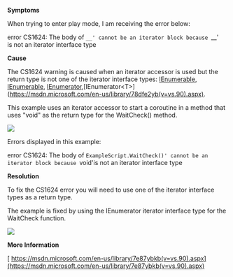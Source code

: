 
        

**Symptoms** 

When trying to enter play mode, I am receiving the error below:

error CS1624: The body of `__' cannot be an iterator block because `__'   
is not an iterator interface type

**Cause** 

The CS1624 warning is caused when an iterator accessor is used but the return type is not one of the iterator interface types: [IEnumerable](https://msdn.microsoft.com/en-us/library/system.collections.ienumerable(v=vs.90).aspx), [IEnumerable<T>](https://msdn.microsoft.com/en-us/library/9eekhta0(v=vs.90).aspx), [IEnumerator](https://msdn.microsoft.com/en-us/library/system.collections.ienumerator(v=vs.90).aspx),[IEnumerator<T>](https://msdn.microsoft.com/en-us/library/78dfe2yb(v=vs.90).aspx).

This example uses an iterator accessor to start a coroutine in a method that uses "void" as the return type for the WaitCheck() method. 

![](/hc/en-us/article_attachments/202521023/CS1624_a.png)

Errors displayed in this example:

error CS1624: The body of `ExampleScript.WaitCheck()' cannot be an   
iterator block because `void'is not an iterator interface type

**Resolution** 

To fix the CS1624 error you will need to use one of the iterator interface types as a return type.

The example is fixed by using the IEnumerator iterator interface type for the WaitCheck function. 

![](/hc/en-us/article_attachments/202180876/CS1624_b.png)

**More Information** 

[ https://msdn.microsoft.com/en-us/library/7e87ybkb(v=vs.90).aspx](https://msdn.microsoft.com/en-us/library/7e87ybkb(v=vs.90).aspx)

      